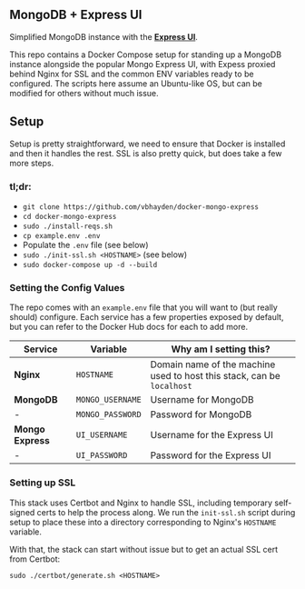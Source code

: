 ## MongoDB + Express UI
Simplified MongoDB instance with the **[Express UI](https://hub.docker.com/_/mongo-express)**.

This repo contains a Docker Compose setup for standing up a MongoDB instance alongside the popular Mongo Express UI, with Expess proxied behind Nginx for SSL and the common ENV variables ready to be configured.  The scripts here assume an Ubuntu-like OS, but can be modified for others without much issue.

## Setup
Setup is pretty straightforward, we need to ensure that Docker is installed and then it handles the rest.  SSL is also pretty quick, but does take a few more steps.

### tl;dr:
- `git clone https://github.com/vbhayden/docker-mongo-express`
- `cd docker-mongo-express`
- `sudo ./install-reqs.sh`
- `cp example.env .env`
- Populate the `.env` file (see below)
- `sudo ./init-ssl.sh <HOSTNAME>` (see below)
- `sudo docker-compose up -d --build`

### Setting the Config Values
The repo comes with an `example.env` file that you will want to (but really should) configure.  Each service has a few properties exposed by default, but you can refer to the Docker Hub docs for each to add more.

Service|Variable|Why am I setting this?
-|-|-
**Nginx**|`HOSTNAME`|Domain name of the machine used to host this stack, can be `localhost`
**MongoDB**|`MONGO_USERNAME`|Username for MongoDB
-|`MONGO_PASSWORD`|Password for MongoDB
**Mongo Express**|`UI_USERNAME`|Username for the Express UI
-|`UI_PASSWORD`|Password for the Express UI

### Setting up SSL
This stack uses Certbot and Nginx to handle SSL, including temporary self-signed certs to help the process along.  We run the `init-ssl.sh` script during setup to place these into a directory corresponding to Nginx's `HOSTNAME` variable.  

With that, the stack can start without issue but to get an actual SSL cert from Certbot:
```
sudo ./certbot/generate.sh <HOSTNAME>
```
